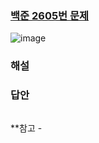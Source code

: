 ### [백준 2605번 문제](https://www.acmicpc.net/problem/2605)
![image](https://user-images.githubusercontent.com/49461207/192691349-6f41f30e-aced-4b28-a6c1-1a3989b604d2.png)
### 해설
### 답안
```

```

**참고 - 
